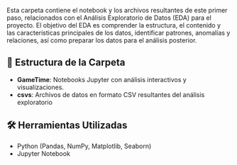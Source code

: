 Esta carpeta contiene el notebook y los archivos resultantes de este primer paso, relacionados con el Análisis Exploratorio de Datos (EDA) para el proyecto. El objetivo del EDA es comprender la estructura, el contenido y las características principales de los datos, identificar patrones, anomalías y relaciones, así como preparar los datos para el análisis posterior.

## 📂 Estructura de la Carpeta

- **GameTime**: Notebooks Jupyter con análisis interactivos y visualizaciones.
- **csvs**: Archivos de datos en formato CSV resultantes del análisis exploratorio

## 🛠️ Herramientas Utilizadas

- Python (Pandas, NumPy, Matplotlib, Seaborn)
- Jupyter Notebook
